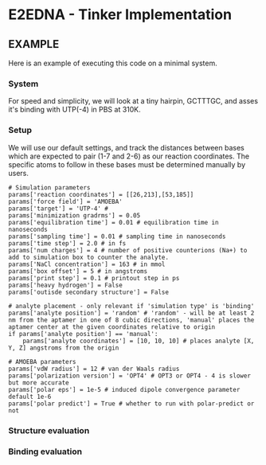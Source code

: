 # E2EDNA - Tinker Implementation 

## EXAMPLE
Here is an example of executing this code on a minimal system.
### System
For speed and simplicity, we will look at a tiny hairpin, GCTTTGC, and asses it's binding with UTP(-4) in PBS at 310K.

### Setup
We will use our default settings, and track the distances between bases which are expected to pair (1-7 and 2-6) as our reaction coordinates. 
The specific atoms to follow in these bases must be determined manually by users.
```
# Simulation parameters
params['reaction coordinates'] = [[26,213],[53,185]]
params['force field'] = 'AMOEBA'
params['target'] = 'UTP-4' # 
params['minimization gradrms'] = 0.05
params['equilibration time'] = 0.01 # equilibration time in nanoseconds
params['sampling time'] = 0.01 # sampling time in nanoseconds
params['time step'] = 2.0 # in fs
params['num charges'] = 4 # number of positive counterions (Na+) to add to simulation box to counter the analyte.
params['NaCl concentration'] = 163 # in mmol
params['box offset'] = 5 # in angstroms 
params['print step'] = 0.1 # printout step in ps 
params['heavy hydrogen'] = False 
params['outisde secondary structure'] = False 

# analyte placement - only relevant if 'simulation type' is 'binding'
params['analyte position'] = 'random' # 'random' - will be at least 2 nm from the aptamer in one of 8 cubic directions, 'manual' places the aptamer center at the given coordinates relative to origin
if params['analyte position'] == 'manual':
    params['analyte coordinates'] = [10, 10, 10] # places analyte [X, Y, Z] angstroms from the origin

# AMOEBA parameters
params['vdW radius'] = 12 # van der Waals radius
params['polarization version'] = 'OPT4' # OPT3 or OPT4 - 4 is slower but more accurate
params['polar eps'] = 1e-5 # induced dipole convergence parameter default 1e-6
params['polar predict'] = True # whether to run with polar-predict or not
```

### Structure evaluation

### Binding evaluation